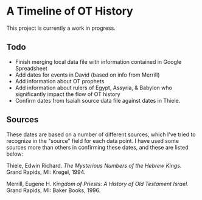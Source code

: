 A Timeline of OT History
========================

This project is currently a work in progress.

## Todo

* Finish merging local data file with information contained in Google Spreadsheet
* Add dates for events in David (based on info from Merrill)
* Add information about OT prophets
* Add information about rulers of Egypt, Assyria, & Babylon who significantly impact the flow of OT history
* Confirm dates from Isaiah source data file against dates in Thiele.

## Sources

These dates are based on a number of different sources, which I've tried to recognize in the "source" field for each data point. I have used some sources more than others in confirming these dates, and these are listed below:

Thiele, Edwin Richard. *The Mysterious Numbers of the Hebrew Kings.* Grand Rapids, MI: Kregel, 1994.

Merrill, Eugene H. *Kingdom of Priests: A History of Old Testament Israel.* Grand Rapids, MI: Baker Books, 1996.
